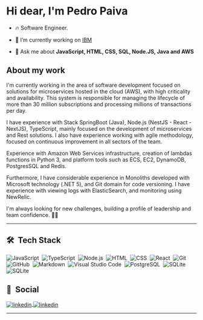 <h1 align="left">Hi dear, I'm Pedro Paiva</h1>


- 🔥 Software Engineer.

- 🐝 I’m currently working on [IBM](https://www.ibm.com/)

- 💬 Ask me about **JavaScript, HTML, CSS, SQL, Node.JS, Java and AWS**

## About my work

I'm currently working in the area of software development focused on solutions for microservices hosted in the cloud (AWS), with high criticality and availability. This system is responsible for managing the lifecycle of more than 30 million subscriptions and processing millions of transactions per day.

I have experience with Stack SpringBoot (Java), Node.js (NestJS - React - NextJS), TypeScript, mainly focused on the development of microservices and Rest solutions. I also have experience working with agile methodology, focused on continuous improvement in all sectors of the team.

Experience with Amazon Web Services infrastructure, creation of lambdas functions in Python 3, and platform tools such as ECS, EC2, DynamoDB, PostgresSQL and Redis.

Furthermore, I have considerable experience in Monoliths developed with Microsoft technology (.NET 5), and Git domain for code versioning. I have experience with viewing logs with ElasticSearch, and monitoring using NewRelic.

I'm always looking for new challenges, building a profile of leadership and team confidence. 👨‍💻

---

## 🛠 &nbsp;Tech Stack


![JavaScript](https://img.shields.io/badge/-JavaScript-05122A?style=flat&logo=javascript)&nbsp;
![TypeScript](https://img.shields.io/badge/-TypeScript-05122A?style=flat&logo=typescript)&nbsp;
![Node.js](https://img.shields.io/badge/-Node.js-05122A?style=flat&logo=node.js)&nbsp;
![HTML](https://img.shields.io/badge/-HTML-05122A?style=flat&logo=HTML5)&nbsp;
![CSS](https://img.shields.io/badge/-CSS-05122A?style=flat&logo=CSS3&logoColor=1572B6)&nbsp;
![React](https://img.shields.io/badge/-React-05122A?style=flat&logo=react)&nbsp;
![Git](https://img.shields.io/badge/-Git-05122A?style=flat&logo=git)&nbsp;
![GitHub](https://img.shields.io/badge/-GitHub-05122A?style=flat&logo=github)&nbsp;
![Markdown](https://img.shields.io/badge/-Markdown-05122A?style=flat&logo=markdown)&nbsp;
![Visual Studio Code](https://img.shields.io/badge/-Visual%20Studio%20Code-05122A?style=flat&logo=visual-studio-code&logoColor=007ACC)&nbsp;
![PostgreSQL](https://img.shields.io/badge/-PostgreSQL-05122A?style=flat&logo=postgresql)&nbsp;
![SQLite](https://img.shields.io/badge/-SQLite-05122A?style=flat&logo=sqlite)&nbsp;
![SQLite](https://img.shields.io/badge/-SpringBoot-05122A?style=flat&logo=springboot)&nbsp;
 
## 🧒 &nbsp;Social 

<a href="https://www.linkedin.com/in/pedro-paiva-015/" target="_blank">
  <img align="center" src="https://img.shields.io/badge/-pedropaiva1-05122A?style=flat&logo=linkedin" alt="linkedin"/>
</a>
<a href="mailto: pedro.paivahmp@gmail.com" target="_blank">
  <img align="center" src="https://img.shields.io/badge/-pedropaiva1-05122A?style=flat&logo=gmail" alt="linkedin"/>
</a>

---

